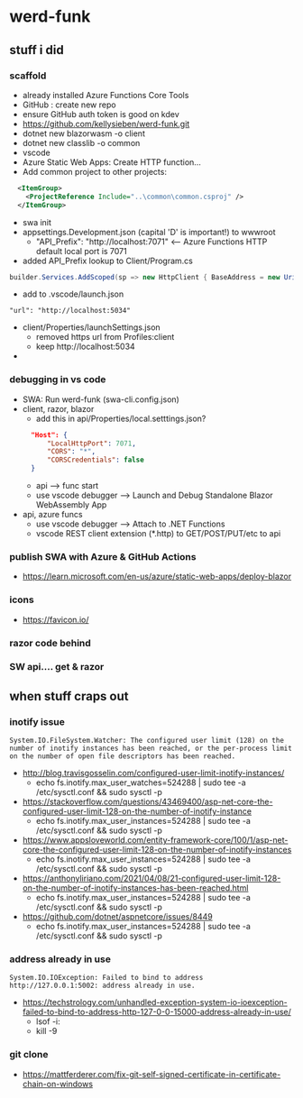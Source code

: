 # werd-funk

## stuff i did

### scaffold
* already installed Azure Functions Core Tools
* GitHub : create new repo
* ensure GitHub auth token is good on kdev
* https://github.com/kellysieben/werd-funk.git
* dotnet new blazorwasm -o client
* dotnet new classlib -o common
* vscode
* Azure Static Web Apps: Create HTTP function…
* Add common project to other projects:
```xml
  <ItemGroup>
    <ProjectReference Include="..\common\common.csproj" />
  </ItemGroup>
```
* swa init
* appsettings.Development.json (capital 'D' is important!) to wwwroot
    + "API_Prefix": "http://localhost:7071"   <-- Azure Functions HTTP default local port is 7071
* added API_Prefix lookup to Client/Program.cs
```cs
builder.Services.AddScoped(sp => new HttpClient { BaseAddress = new Uri(builder.Configuration["API_Prefix"] ?? builder.HostEnvironment.BaseAddress) });
```
* add to .vscode/launch.json
```
"url": "http://localhost:5034"
```
* client/Properties/launchSettings.json
  + removed https url from Profiles:client
  + keep http://localhost:5034
* 

### debugging in vs code
* SWA: Run werd-funk (swa-cli.config.json)
* client, razor, blazor
  + add this in api/Properties/local.setttings.json?
  ```json
    "Host": {
        "LocalHttpPort": 7071,
        "CORS": "*",
        "CORSCredentials": false
    }
  ```
  + api --> func start
  + use vscode debugger --> Launch and Debug Standalone Blazor WebAssembly App
* api, azure funcs
  + use vscode debugger --> Attach to .NET Functions
  + vscode REST client extension (*.http) to GET/POST/PUT/etc to api

### publish SWA with Azure & GitHub Actions
* https://learn.microsoft.com/en-us/azure/static-web-apps/deploy-blazor

### icons
* https://favicon.io/

### razor code behind

### SW api.... get & razor

## when stuff craps out

### inotify issue
```
System.IO.FileSystem.Watcher: The configured user limit (128) on the number of inotify instances has been reached, or the per-process limit on the number of open file descriptors has been reached.
```
* http://blog.travisgosselin.com/configured-user-limit-inotify-instances/
  + echo fs.inotify.max_user_watches=524288 | sudo tee -a /etc/sysctl.conf && sudo sysctl -p
* https://stackoverflow.com/questions/43469400/asp-net-core-the-configured-user-limit-128-on-the-number-of-inotify-instance
  + echo fs.inotify.max_user_instances=524288 | sudo tee -a /etc/sysctl.conf && sudo sysctl -p
* https://www.appsloveworld.com/entity-framework-core/100/1/asp-net-core-the-configured-user-limit-128-on-the-number-of-inotify-instances
  + echo fs.inotify.max_user_instances=524288 | sudo tee -a /etc/sysctl.conf && sudo sysctl -p
* https://anthonyliriano.com/2021/04/08/21-configured-user-limit-128-on-the-number-of-inotify-instances-has-been-reached.html
  + echo fs.inotify.max_user_instances=524288 | sudo tee -a /etc/sysctl.conf && sudo sysctl -p
* https://github.com/dotnet/aspnetcore/issues/8449
  + echo fs.inotify.max_user_instances=524288 | sudo tee -a /etc/sysctl.conf && sudo sysctl -p

### address already in use
```
System.IO.IOException: Failed to bind to address http://127.0.0.1:5002: address already in use.
```
* https://techstrology.com/unhandled-exception-system-io-ioexception-failed-to-bind-to-address-http-127-0-0-15000-address-already-in-use/
  + lsof -i:<port>
  + kill -9 <pid>

### git clone
* https://mattferderer.com/fix-git-self-signed-certificate-in-certificate-chain-on-windows